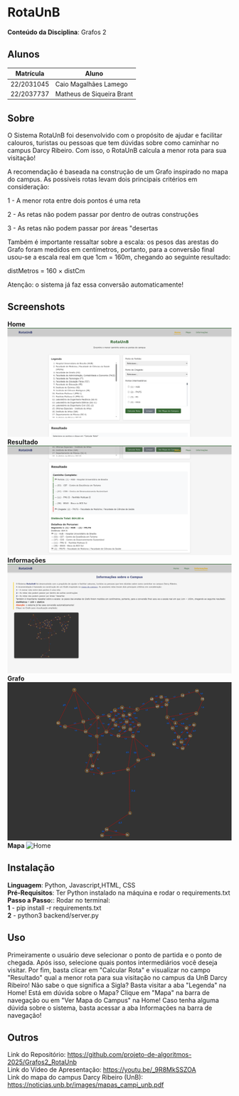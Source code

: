 
# RotaUnB

**Conteúdo da Disciplina**: Grafos 2<br>

## Alunos
|Matrícula | Aluno |
| -- | -- |
| 22/2031045  |  Caio Magalhães Lamego |
| 22/2037737 |  Matheus de Siqueira Brant |

## Sobre 
O Sistema RotaUnB foi desenvolvido com o propósito de ajudar e facilitar calouros, turistas ou pessoas que tem dúvidas sobre como caminhar no campus Darcy Ribeiro. Com isso, o RotaUnB calcula a menor rota para sua visitação!

A recomendação é baseada na construção de um Grafo inspirado no mapa do campus. As possíveis rotas levam dois principais critérios em consideração:

1 - A menor rota entre dois pontos é uma reta

2 - As retas não podem passar por dentro de outras construções

3 - As retas não podem passar por áreas "desertas

Também é importante ressaltar sobre a escala: os pesos das arestas do Grafo foram medidos em centímetros, portanto, para a conversão final usou-se a escala real em que 1cm = 160m, chegando ao seguinte resultado:

distMetros = 160 × distCm

Atenção: o sistema já faz essa conversão automaticamente!

## Screenshots
**Home**
![Home](./screenshots/home.png)
**Resultado**
![Result](./screenshots/result.png)
**Informações**
![Info](./screenshots/info.png)
**Grafo**
![Grafo](./frontend/grafo.jpg)
**Mapa**
![Home](./frontend/mapa.png)

## Instalação 
**Linguagem**: Python, Javascript,HTML, CSS <br>
**Pré-Requisitos**: Ter Python instalado na máquina e rodar o requirements.txt<br>
**Passo a Passo:**: Rodar no terminal:<br>
**1** - pip install -r requirements.txt<br>
**2** - python3 backend/server.py


## Uso 
Primeiramente o usuário deve selecionar o ponto de partida e o ponto de chegada. Após isso, selecione quais pontos intermediários você deseja visitar. Por fim, basta clicar em "Calcular Rota" e visualizar no campo "Resultado" qual a menor rota para sua visitação no campus da UnB Darcy Ribeiro!
Não sabe o que significa a Sigla? Basta visitar a aba "Legenda" na Home!
Está em dúvida sobre o Mapa? Clique em "Mapa" na barra de navegação ou em "Ver Mapa do Campus" na Home!
Caso tenha alguma dúvida sobre o sistema, basta acessar a aba Informações na barra de navegação!

## Outros 
Link do Repositório: https://github.com/projeto-de-algoritmos-2025/Grafos2_RotaUnb<br>
Link do Vídeo de Apresentação: https://youtu.be/_9R8MkSSZOA<br>
Link do mapa do campus Darcy Ribeiro (UnB): https://noticias.unb.br/images/mapas_campi_unb.pdf





